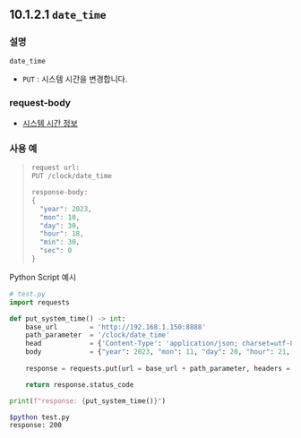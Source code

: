 ﻿## 10.1.2.1 `date_time`

### 설명

`date_time`

- `PUT` : 시스템 시간을 변경합니다.

### request-body

- [시스템 시간 정보](../../../99-schema/date_time.md)

### 사용 예

<blockquote>

```python
request url:
PUT /clock/date_time

response-body:
{
  "year": 2023,
  "mon": 10,
  "day": 30,
  "hour": 18,
  "min": 30,
  "sec": 0
}
```
</blockquote>

Python Script 예시

```python
# test.py
import requests

def put_system_time() -> int:
    base_url        = 'http://192.168.1.150:8888'
    path_parameter  = '/clock/date_time'
    head            = {'Content-Type': 'application/json; charset=utf-8'}
    body 			= {"year": 2023, "mon": 11, "day": 20, "hour": 21, "min": 2, "sec": 0}
	
    response = requests.put(url = base_url + path_parameter, headers = head, json = body)

    return response.status_code

print(f"response: {put_system_time()}")
```
```sh
$python test.py
response: 200
```